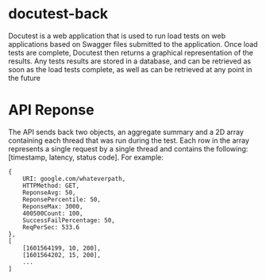 # docutest-back

Docutest is a web application that is used to run load tests on web applications based on Swagger files 
submitted to the application. Once load tests are complete, Docutest then returns a graphical representation 
of the results. Any tests results are stored in a database, and can be retrieved as soon as the load tests complete, 
as well as can be retrieved at any point in the future

# API Reponse

The API sends back two objects, an aggregate summary and a 2D array containing each thread that was run during the test. Each row in the array represents a single request by a single thread and contains the following: [timestamp, latency, status code]. For example:

```
{
	URI: google.com/whateverpath,
	HTTPMethod: GET,
	ReponseAvg: 50,
	ReponsePercentile: 50,
	ReponseMax: 3000,
	400500Count: 100,
	SuccessFailPercentage: 50,
	ReqPerSec: 533.6
},
[
	[1601564199, 10, 200],
  	[1601564202, 15, 200],
	...
]
```
